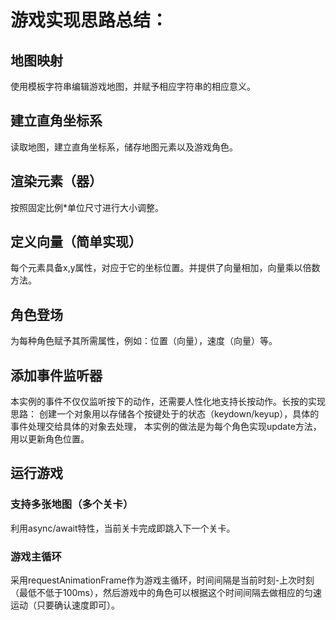 # 游戏实现思路总结：

## 地图映射
使用模板字符串编辑游戏地图，并赋予相应字符串的相应意义。

## 建立直角坐标系
读取地图，建立直角坐标系，储存地图元素以及游戏角色。

## 渲染元素（器）
按照固定比例*单位尺寸进行大小调整。

## 定义向量（简单实现）
每个元素具备x,y属性，对应于它的坐标位置。并提供了向量相加，向量乘以倍数方法。

## 角色登场
为每种角色赋予其所需属性，例如：位置（向量），速度（向量）等。

## 添加事件监听器
本实例的事件不仅仅监听按下的动作，还需要人性化地支持长按动作。长按的实现思路：
创建一个对象用以存储各个按键处于的状态（keydown/keyup），具体的事件处理交给具体的对象去处理，
本实例的做法是为每个角色实现update方法，用以更新角色位置。

## 运行游戏
### 支持多张地图（多个关卡）
利用async/await特性，当前关卡完成即跳入下一个关卡。
### 游戏主循环
采用requestAnimationFrame作为游戏主循环，时间间隔是当前时刻-上次时刻（最低不低于100ms），然后游戏中的角色可以根据这个时间间隔去做相应的匀速运动（只要确认速度即可）。